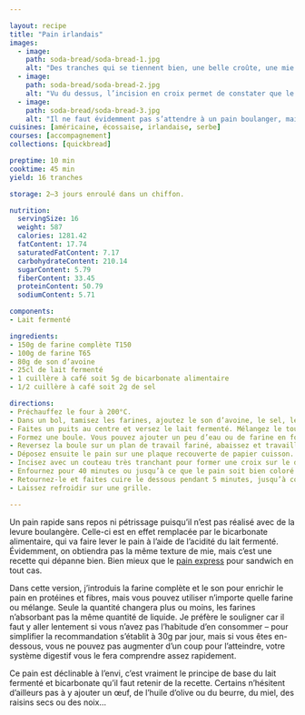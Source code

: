 ```yaml
---

layout: recipe
title: "Pain irlandais"
images:
  - image:
    path: soda-bread/soda-bread-1.jpg
    alt: "Des tranches qui se tiennent bien, une belle croûte, une mie légère et friable."
  - image:
    path: soda-bread/soda-bread-2.jpg
    alt: "Vu du dessus, l’incision en croix permet de constater que le pain a bien gonflé à la cuisson."
  - image:
    path: soda-bread/soda-bread-3.jpg
    alt: "Il ne faut évidemment pas s’attendre à un pain boulanger, mais ça dépanne bien sans trop demander de travail." 
cuisines: [américaine, écossaise, irlandaise, serbe]
courses: [accompagnement]
collections: [quickbread]

preptime: 10 min
cooktime: 45 min 
yield: 16 tranches

storage: 2–3 jours enroulé dans un chiffon.

nutrition:
  servingSize: 16
  weight: 587
  calories: 1281.42
  fatContent: 17.74
  saturatedFatContent: 7.17
  carbohydrateContent: 210.14
  sugarContent: 5.79
  fiberContent: 33.45
  proteinContent: 50.79
  sodiumContent: 5.71

components:
- Lait fermenté

ingredients:
- 150g de farine complète T150
- 100g de farine T65
- 80g de son d’avoine
- 25cl de lait fermenté
- 1 cuillère à café soit 5g de bicarbonate alimentaire
- 1/2 cuillère à café soit 2g de sel

directions:
- Préchauffez le four à 200°C.
- Dans un bol, tamisez les farines, ajoutez le son d’avoine, le sel, le bicarbonate, et mélangez.
- Faites un puits au centre et versez le lait fermenté. Mélangez le tout en humidifiant vos mains ou à l’aide d’une cuillère en bois, en faisant des mouvements circulaires jusqu’à obtenir une pâte homogène sans grumeau. Ne travaillez pour autant pas trop la pâte, au risque de finir avec un pain très dense.
- Formez une boule. Vous pouvez ajouter un peu d’eau ou de farine en fonction de la texture de la pâte.
- Reversez la boule sur un plan de travail fariné, abaissez et travaillez-la à la main pour former un beau pain bien arrondi de 4–5 cm d’épaisseur.
- Déposez ensuite le pain sur une plaque recouverte de papier cuisson.
- Incisez avec un couteau très tranchant pour former une croix sur le dessus.
- Enfournez pour 40 minutes ou jusqu’à ce que le pain soit bien coloré et sonne creux quand on tapote le dessous.
- Retournez-le et faites cuire le dessous pendant 5 minutes, jusqu’à coloration.
- Laissez refroidir sur une grille. 

---
```


Un pain rapide sans repos ni pétrissage puisqu’il n’est pas réalisé avec de la levure boulangère. Celle-ci est en effet remplacée par le bicarbonate alimentaire, qui va faire lever le pain à l’aide de l’acidité du lait fermenté. Évidemment, on obtiendra pas la même texture de mie, mais c’est une recette qui dépanne bien. Bien mieux que le [pain express](pain-express.html) pour sandwich en tout cas.

Dans cette version, j’introduis la farine complète et le son pour enrichir le pain en protéines et fibres, mais vous pouvez utiliser n’importe quelle farine ou mélange. Seule la quantité changera plus ou moins, les farines n’absorbant pas la même quantité de liquide. Je préfère le souligner car il faut y aller lentement si vous n’avez pas l’habitude d’en consommer – pour simplifier la recommandation s’établit à 30g par jour, mais si vous êtes en-dessous, vous ne pouvez pas augmenter d’un coup pour l’atteindre, votre système digestif vous le fera comprendre assez rapidement.

Ce pain est déclinable à l’envi, c’est vraiment le principe de base du lait fermenté et bicarbonate qu’il faut retenir de la recette. Certains n’hésitent d’ailleurs pas à y ajouter un œuf, de l’huile d’olive ou du beurre, du miel, des raisins secs ou des noix…